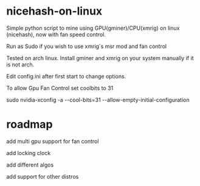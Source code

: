 # nicehash-on-linux
Simple python script to mine using GPU(gminer)/CPU(xmrig) on linux (nicehash), now with fan speed control.

Run as Sudo if you wish to use xmrig`s msr mod and fan control

Tested on arch linux. Install gminer and xmrig on your system manually if it is not arch.

Edit config.ini after first start to change options.

To allow Gpu Fan Control set coolbits to 31

sudo nvidia-xconfig -a --cool-bits=31 --allow-empty-initial-configuration


# roadmap
add multi gpu support for fan control

add locking clock

add different algos

add support for other distros
